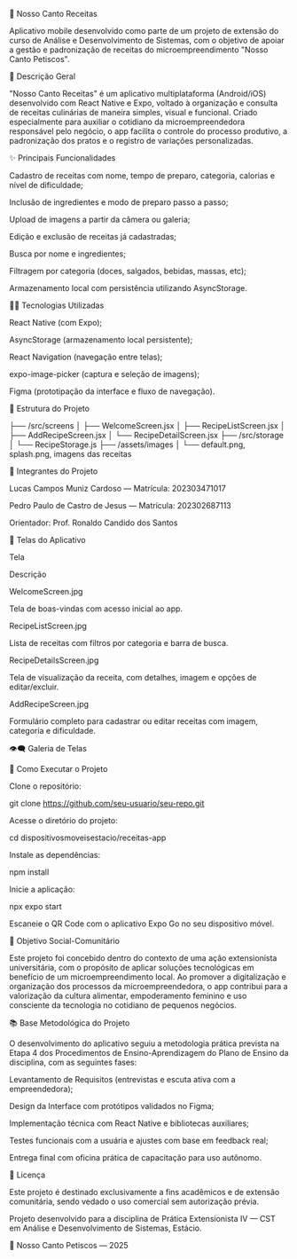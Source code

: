 🍴 Nosso Canto Receitas

Aplicativo mobile desenvolvido como parte de um projeto de extensão do curso de Análise e Desenvolvimento de Sistemas, com o objetivo de apoiar a gestão e padronização de receitas do microempreendimento "Nosso Canto Petiscos".

📌 Descrição Geral

"Nosso Canto Receitas" é um aplicativo multiplataforma (Android/iOS) desenvolvido com React Native e Expo, voltado à organização e consulta de receitas culinárias de maneira simples, visual e funcional. Criado especialmente para auxiliar o cotidiano da microempreendedora responsável pelo negócio, o app facilita o controle do processo produtivo, a padronização dos pratos e o registro de variações personalizadas.

✨ Principais Funcionalidades

Cadastro de receitas com nome, tempo de preparo, categoria, calorias e nível de dificuldade;

Inclusão de ingredientes e modo de preparo passo a passo;

Upload de imagens a partir da câmera ou galeria;

Edição e exclusão de receitas já cadastradas;

Busca por nome e ingredientes;

Filtragem por categoria (doces, salgados, bebidas, massas, etc);

Armazenamento local com persistência utilizando AsyncStorage.

🧑‍💻 Tecnologias Utilizadas

React Native (com Expo);

AsyncStorage (armazenamento local persistente);

React Navigation (navegação entre telas);

expo-image-picker (captura e seleção de imagens);

Figma (prototipação da interface e fluxo de navegação).

🧩 Estrutura do Projeto

├── /src/screens
│   ├── WelcomeScreen.jsx
│   ├── RecipeListScreen.jsx
│   ├── AddRecipeScreen.jsx
│   └── RecipeDetailScreen.jsx
├── /src/storage
│   └── RecipeStorage.js
├── /assets/images
│   └── default.png, splash.png, imagens das receitas

👥 Integrantes do Projeto

Lucas Campos Muniz Cardoso — Matrícula: 202303471017

Pedro Paulo de Castro de Jesus — Matrícula: 202302687113

Orientador: Prof. Ronaldo Candido dos Santos

📱 Telas do Aplicativo

Tela

Descrição

WelcomeScreen.jpg

Tela de boas-vindas com acesso inicial ao app.

RecipeListScreen.jpg

Lista de receitas com filtros por categoria e barra de busca.

RecipeDetailsScreen.jpg

Tela de visualização da receita, com detalhes, imagem e opções de editar/excluir.

AddRecipeScreen.jpg

Formulário completo para cadastrar ou editar receitas com imagem, categoria e dificuldade.

👁️‍🗨️ Galeria de Telas

🚀 Como Executar o Projeto

Clone o repositório:

git clone https://github.com/seu-usuario/seu-repo.git

Acesse o diretório do projeto:

cd dispositivosmoveisestacio/receitas-app

Instale as dependências:

npm install

Inicie a aplicação:

npx expo start

Escaneie o QR Code com o aplicativo Expo Go no seu dispositivo móvel.

🎯 Objetivo Social-Comunitário

Este projeto foi concebido dentro do contexto de uma ação extensionista universitária, com o propósito de aplicar soluções tecnológicas em benefício de um microempreendimento local. Ao promover a digitalização e organização dos processos da microempreendedora, o app contribui para a valorização da cultura alimentar, empoderamento feminino e uso consciente da tecnologia no cotidiano de pequenos negócios.

📚 Base Metodológica do Projeto

O desenvolvimento do aplicativo seguiu a metodologia prática prevista na Etapa 4 dos Procedimentos de Ensino-Aprendizagem do Plano de Ensino da disciplina, com as seguintes fases:

Levantamento de Requisitos (entrevistas e escuta ativa com a empreendedora);

Design da Interface com protótipos validados no Figma;

Implementação técnica com React Native e bibliotecas auxiliares;

Testes funcionais com a usuária e ajustes com base em feedback real;

Entrega final com oficina prática de capacitação para uso autônomo.

📝 Licença

Este projeto é destinado exclusivamente a fins acadêmicos e de extensão comunitária, sendo vedado o uso comercial sem autorização prévia.

Projeto desenvolvido para a disciplina de Prática Extensionista IV — CST em Análise e Desenvolvimento de Sistemas, Estácio.

📍 Nosso Canto Petiscos — 2025